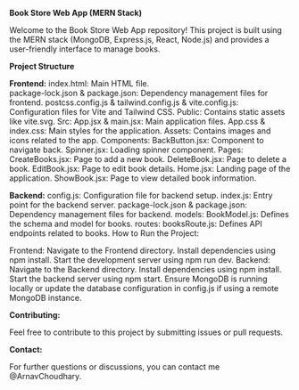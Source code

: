 **Book Store Web App (MERN Stack)**

Welcome to the Book Store Web App repository! This project is built using the MERN stack (MongoDB, Express.js, React, Node.js) and provides a user-friendly interface to manage books.

**Project Structure**

**Frontend:**
index.html: Main HTML file.<br>
package-lock.json & package.json: Dependency management files for frontend.
postcss.config.js & tailwind.config.js & vite.config.js: Configuration files for Vite and Tailwind CSS.
Public: Contains static assets like vite.svg.
Src:
App.jsx & main.jsx: Main application files.
App.css & index.css: Main styles for the application.
Assets: Contains images and icons related to the app.
Components:
BackButton.jsx: Component to navigate back.
Spinner.jsx: Loading spinner component.
Pages:
CreateBooks.jsx: Page to add a new book.
DeleteBook.jsx: Page to delete a book.
EditBook.jsx: Page to edit book details.
Home.jsx: Landing page of the application.
ShowBook.jsx: Page to view detailed book information.

**Backend:**
config.js: Configuration file for backend setup.
index.js: Entry point for the backend server.
package-lock.json & package.json: Dependency management files for backend.
models:
BookModel.js: Defines the schema and model for books.
routes:
booksRoute.js: Defines API endpoints related to books.
How to Run the Project:

Frontend:
Navigate to the Frontend directory.
Install dependencies using npm install.
Start the development server using npm run dev.
Backend:
Navigate to the Backend directory.
Install dependencies using npm install.
Start the backend server using npm start.
Ensure MongoDB is running locally or update the database configuration in config.js if using a remote MongoDB instance.

**Contributing:**

Feel free to contribute to this project by submitting issues or pull requests.

**Contact:**

For further questions or discussions, you can contact me @ArnavChoudhary.
